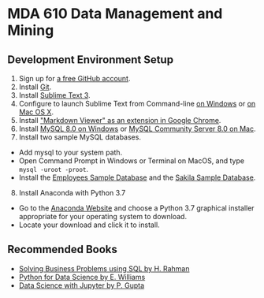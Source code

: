 # MDA 610 Data Management and Mining

## Development Environment Setup
1. Sign up for [a free GitHub account](https://github.com). 
2. Install [Git](https://git-scm.com/book/en/v2/Getting-Started-Installing-Git).
3. Install [Sublime Text 3](https://www.sublimetext.com/3).
4. Configure to launch Sublime Text from Command-line [on Windows](https://www.youtube.com/watch?v=OWOYqoLPPyU) or [on Mac OS X](https://medium.com/@petehouston/config-to-launch-sublime-text-from-command-line-on-mac-os-x-d7c6fdb5104b).
5. Install ["Markdown Viewer" as an extension in Google Chrome](https://support.google.com/chrome_webstore/answer/2664769?hl=en).
6. Install [MySQL 8.0 on Windows](https://dev.mysql.com/downloads/installer/) or [MySQL Community Server 8.0 on Mac](https://dev.mysql.com/downloads/mysql/).
7. Install two sample MySQL databases.
  - Add mysql to your system path. 
  - Open Command Prompt in Windows or Terminal on MacOS, and type ``mysql -uroot -proot``.
  - Install the [Employees Sample Database](https://dev.mysql.com/doc/employee/en/) and the [Sakila Sample Database](https://dev.mysql.com/doc/sakila/en/sakila-installation.html).   
8. Install Anaconda with Python 3.7 
  - Go to the [Anaconda Website](https://www.anaconda.com/distribution/#download-section) and choose a Python 3.7 graphical installer appropriate for your operating system to download.
  - Locate your download and click it to install. 

## Recommended Books
* [Solving Business Problems using SQL by H. Rahman](https://www.amazon.com/SOLVING-BUSINESS-PROBLEMS-USING-SQL/dp/1795478292/ref=sr_1_1?crid=2T9PFI3PZ5Z8H&keywords=solving+business+problems+using+sql&qid=1568130141&s=gateway&sprefix=solving+busi%2Caps%2C137&sr=8-1)
* [Python for Data Science by E. Williams](https://www.amazon.com/gp/product/1687159106/ref=ppx_yo_dt_b_asin_title_o01_s00?ie=UTF8&psc=1)
* [Data Science with Jupyter by P. Gupta](https://www.amazon.com/gp/product/9388511379/ref=ppx_yo_dt_b_asin_image_o00_s01?ie=UTF8&psc=1)
